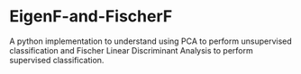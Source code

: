 # EigenF-and-FischerF
A python implementation to understand using PCA to perform unsupervised classification and Fischer Linear Discriminant Analysis to perform supervised classification.
